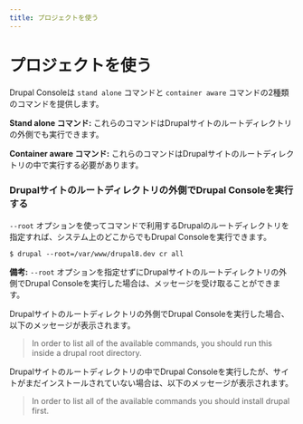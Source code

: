 ```yaml
---
title: プロジェクトを使う
---
```

# プロジェクトを使う

Drupal Consoleは `stand alone` コマンドと `container aware` コマンドの2種類のコマンドを提供します。

**Stand alone コマンド:**
これらのコマンドはDrupalサイトのルートディレクトリの外側でも実行できます。

**Container aware コマンド:**
これらのコマンドはDrupalサイトのルートディレクトリの中で実行する必要があります。

### Drupalサイトのルートディレクトリの外側でDrupal Consoleを実行する
`--root` オプションを使ってコマンドで利用するDrupalのルートディレクトリを指定すれば、システム上のどこからでもDrupal Consoleを実行できます。

```
$ drupal --root=/var/www/drupal8.dev cr all
```

**備考:** `--root` オプションを指定せずにDrupalサイトのルートディレクトリの外側でDrupal Consoleを実行した場合は、メッセージを受け取ることができます。

Drupalサイトのルートディレクトリの外側でDrupal Consoleを実行した場合、以下のメッセージが表示されます。
> In order to list all of the available commands, you should run this inside a drupal root directory.

Drupalサイトのルートディレクトリの中でDrupal Consoleを実行したが、サイトがまだインストールされていない場合は、以下のメッセージが表示されます。
> In order to list all of the available commands you should install drupal first.
